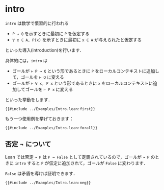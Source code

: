 # intro

`intro` は数学で慣習的に行われる

* `P → Q` を示すときに最初に `P` を仮定する
* `∀ x ∈ A, P(x)` を示すときに最初に `x ∈ A` が与えられたと仮定する

といった導入(introduction)を行います．

具体的には，`intro` は

* ゴールが `⊢ P → Q` という形であるときに `P` をローカルコンテキストに追加して，ゴールを `⊢ Q` に変える
* ゴールが `⊢ ∀ x, P x` という形であるときに `x` をローカルコンテキストに追加してゴールを `⊢ P x` に変える

といった挙動をします．

```lean
{{#include ../Examples/Intro.lean:first}}
```

もう一つ使用例を挙げておきます：

```lean
{{#include ../Examples/Intro.lean:forall}}
```

## 否定 ¬ について

Lean では否定 `¬ P` は `P → False` として定義されているので，ゴールが `¬ P` のときに `intro` すると `P` が仮定に追加されて，ゴールが `False` に変わります．

`False` は矛盾を導けば証明できます．

```lean
{{#include ../Examples/Intro.lean:neg}}
```